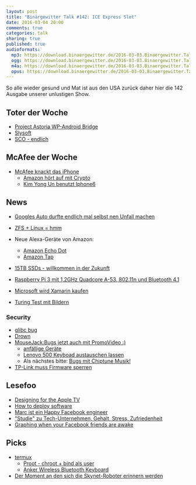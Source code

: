 ```yaml
---
layout: post
title: "Binärgewitter Talk #142: ICE Express Slot"
date: 2016-03-04 20:00
comments: true
categories: talk
sharing: true
published: true
audioformats:
  mp3: https://download.binaergewitter.de/2016-03-03.Binaergewitter.Talk.142.mp3
  ogg: https://download.binaergewitter.de/2016-03-03.Binaergewitter.Talk.142.ogg
  m4a: https://download.binaergewitter.de/2016-03-03.Binaergewitter.Talk.142.m4a
  opus: https://download.binaergewitter.de/2016-03-03.Binaergewitter.Talk.142.opus
---
```


So alle wieder gesund und Mat ist aus den USA zurück daher hier die 142 Ausgabe unserer unlustigen Show.


## Toter der Woche
- [Project Astoria WP-Android Bridge](http://arstechnica.com/information-technology/2016/02/microsoft-confirms-android-on-windows-astoria-tech-is-gone/)
- [Slysoft](http://arstechnica.com/tech-policy/2016/02/drm-defeaters-defeated-slysoft-ceases-operations/)
- [SCO - endlich](http://www.pro-linux.de/news/1/23306/rechtsstreit-zwischen-sco-und-ibm-nach-13-jahren-wohl-endgueltig-beendet.html)


## McAfee der Woche

- [McAfee knackt das iPhone](
http://www.techinsider.io/john-mcafee-ill-decrypt-the-san-bernardino-iphone-for-free-so-apple-doesnt-need-to-place-a-back-door-on-its-product-2016-2)
  - [Amazon hört auf mit Crypto](http://www.dailydot.com/politics/amazon-encryption-kindle-fire-operating-system/)
  - [Kim Yong Un benutzt Iphone6](http://www.patentlyapple.com/patently-apple/2014/11/even-north-koreas-kim-jong-un-loves-his-iphone-6.html)

## News
- [Googles Auto durfte endlich mal selbst nen Unfall machen](
http://www.heise.de/newsticker/meldung/Googles-selbstfahrendes-Auto-stoesst-mit-Bus-zusammen-3121253.html)
- [ZFS + Linux = hmm](http://www.heise.de/newsticker/meldung/Juristen-uneins-bei-ZFS-Lizenzproblematik-in-Ubuntu-16-04-LTS-3120072.html)
- Neue Alexa-Geräte von Amazon:
    * [Amazon Echo Dot](http://www.amazon.com/dp/B00VXS8E8S)
    * [Amazon Tap](http://www.amazon.com/dp/B00VXS8E8S)
- [15TB SSDs - willkommen in der Zukunft](http://arstechnica.com/information-technology/2016/03/samsungs-monstrous-15tb-ssd-is-now-shipping/)
- [Raspberry Pi 3 mit 1,2GHz Quadcore A-53, 802.11n und Bluetooth 4.1](https://www.raspberrypi.org/blog/raspberry-pi-3-on-sale/)

- [Microsoft wird Xamarin kaufen](https://blogs.microsoft.com/blog/2016/02/24/microsoft-to-acquire-xamarin-and-empower-more-developers-to-build-apps-on-any-device/
)
- [Turing Test mit Bildern](https://www.wired.de/collection/latest/beim-visual-turing-test-muesst-ihr-erkennen-ob-ein-computer-das-bild-gemalt-hat)

### Security
- [glibc bug](https://isc.sans.edu/diary/CVE-2015-7547%3A+Critical+Vulnerability+in+glibc+getaddrinfo/20737)
- [Drown](https://drownattack.com/)
- [MouseJack:Bugs jetzt auch mit PromoVideo
:)](http://www.heise.de/newsticker/meldung/MouseJack-Hacker-koennen-kabellose-Maeuse-und-Tastaturen-fernsteuern-3117303.html)
  - [anfällige Geräte](https://www.bastille.net/affected-devices)
  - [Lenovo 500 Keyboad austauschen lassen](https://support.lenovo.com/de/de/product_security/len_4292)
  - Als nächstes bitte: [Bugs mit Chiptune Musik!](https://www.youtube.com/watch?v=Dcid09dWrN0)
- [TP-Link muss Firmware sperren](http://www.heise.de/newsticker/meldung/Funkregulierung-TP-Link-muss-WLAN-Firmware-sperren-3109847.html)

## Lesefoo
- [Designing for the Apple TV](https://medium.com/@flarup/designing-for-the-apple-tv-5992c3aab1e4#.i76ord6n8)
- [How to deploy software](https://zachholman.com/posts/deploying-software)
- [Marc ist ein Happy Facebook engineer](http://www.huffingtonpost.com/entry/facebook-employees-happy_us_56d7049ae4b0871f60ed564f)
- ["Studie" zu Tech-Unternehmen, Gehalt, Stress, Zufriedenheit](http://www.payscale.com/data-packages/top-tech-companies-compared)
- [ Graphing when your Facebook friends are awake ](https://defaultnamehere.tumblr.com/post/139351766005/graphing-when-your-facebook-friends-are-awake)


## Picks
- [termux](https://termux.com/)
    * [Proot - chroot + bind als user](http://proot.me/)
    * [Anker Wireless Bluetooth Keyboard](
http://www.amazon.de/gp/product/B00DN5WNTA/ref=as_li_tl?ie=UTF8&camp=1638&creative=19454&creativeASIN=B00DN5WNTA&linkCode=as2&tag=trektrip)
- [Der Moment an den sich die Skynet-Roboter erinnern werden](https://www.youtube.com/watch?v=rVlhMGQgDkY&t=1m26s)

